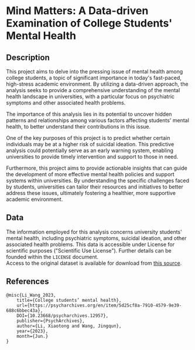 # Mind Matters: A Data-driven Examination of College Students' Mental Health

## Description
This project aims to delve into the pressing issue of mental health among college students, a topic of significant importance in today's fast-paced, high-stress academic environment. By utilizing a data-driven approach, the analysis seeks to provide a comprehensive understanding of the mental health landscape in universities, with a particular focus on psychiatric symptoms and other associated health problems.

The importance of this analysis lies in its potential to uncover hidden patterns and relationships among various factors affecting students' mental health, to better understand their contributions in this issue.

One of the key purposes of this project is to predict whether certain individuals may be at a higher risk of suicidal ideation. This predictive analysis could potentially serve as an early warning system, enabling universities to provide timely intervention and support to those in need.

Furthermore, this project aims to provide actionable insights that can guide the development of more effective mental health policies and support systems within universities. By understanding the specific challenges faced by students, universities can tailor their resources and initiatives to better address these issues, ultimately fostering a healthier, more supportive academic environment.

## Data
The information employed for this analysis concerns university students' mental health, including psychiatric symptoms, suicidal ideation, and other associated health problems. This data is accessible under License for scientific purposes ("Scientific Use License"). Further details can be founded within the `LICENSE` document.<br/>
Access to the original dataset is available for download from <a href="https://psycharchives.org/en/item/5d25cf8a-7910-4579-9e39-688c6bbec43a">this source</a>.


## References
```
@misc{Li_Wang_2023,
    title={College students’ mental health},
    url={https://psycharchives.org/en/item/5d25cf8a-7910-4579-9e39-688c6bbec43a},
    DOI={10.23668/psycharchives.12957},
    publisher={PsychArchives},
    author={Li, Xiaotong and Wang, Jingqun},
    year={2023},
    month={Jun.}
}
```

